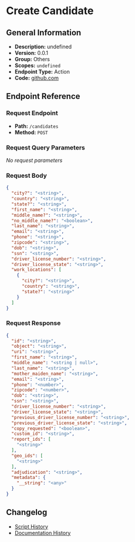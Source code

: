 # Create Candidate

## General Information

- **Description:** undefined
- **Version:** 0.0.1
- **Group:** Others
- **Scopes:** `undefined`
- **Endpoint Type:** Action
- **Code:** [github.com](https://github.com/NangoHQ/integration-templates/tree/main/integrations/checkr-partner/actions/create-candidate.ts)


## Endpoint Reference

### Request Endpoint

- **Path:** `/candidates`
- **Method:** `POST`

### Request Query Parameters

_No request parameters_

### Request Body

```json
{
  "city?": "<string>",
  "country": "<string>",
  "state?": "<string>",
  "first_name": "<string>",
  "middle_name?": "<string>",
  "no_middle_name?": "<boolean>",
  "last_name": "<string>",
  "email": "<string>",
  "phone": "<string>",
  "zipcode": "<string>",
  "dob": "<string>",
  "ssn": "<string>",
  "driver_license_number": "<string>",
  "driver_license_state": "<string>",
  "work_locations": [
    {
      "city?": "<string>",
      "country": "<string>",
      "state?": "<string>"
    }
  ]
}
```

### Request Response

```json
{
  "id": "<string>",
  "object": "<string>",
  "uri": "<string>",
  "first_name": "<string>",
  "middle_name": "<string | null>",
  "last_name": "<string>",
  "mother_maiden_name": "<string>",
  "email": "<string>",
  "phone": "<number>",
  "zipcode": "<number>",
  "dob": "<string>",
  "ssn": "<string>",
  "driver_license_number": "<string>",
  "driver_license_state": "<string>",
  "previous_driver_license_number": "<string>",
  "previous_driver_license_state": "<string>",
  "copy_requested": "<boolean>",
  "custom_id": "<string>",
  "report_ids": [
    "<string>"
  ],
  "geo_ids": [
    "<string>"
  ],
  "adjudication": "<string>",
  "metadata": {
    "__string": "<any>"
  }
}
```

## Changelog

- [Script History](https://github.com/NangoHQ/integration-templates/commits/main/integrations/checkr-partner/actions/create-candidate.ts)
- [Documentation History](https://github.com/NangoHQ/integration-templates/commits/main/integrations/checkr-partner/actions/create-candidate.md)

<!-- END  GENERATED CONTENT -->

